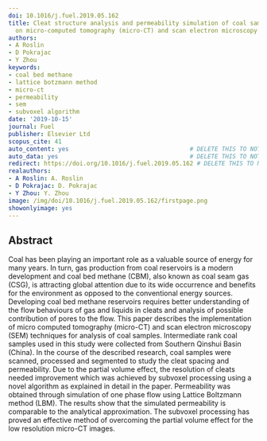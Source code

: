 ```yaml
---
doi: 10.1016/j.fuel.2019.05.162
title: Cleat structure analysis and permeability simulation of coal samples based
  on micro-computed tomography (micro-CT) and scan electron microscopy (SEM) technology
authors:
- A Roslin
- D Pokrajac
- Y Zhou
keywords:
- coal bed methane
- lattice botzmann method
- micro-ct
- permeability
- sem
- subvoxel algorithm
date: '2019-10-15'
journal: Fuel
publisher: Elsevier Ltd
scopus_cite: 41
auto_content: yes                                  # DELETE THIS TO NOT AUTO GENERATE CONTENT
auto_data: yes                                     # DELETE THIS TO NOT AUTO GENERATE METADATA
redirect: https://doi.org/10.1016/j.fuel.2019.05.162 # DELETE THIS TO NOT REDIRECT
realauthors:
- A Roslin: A. Roslin
- D Pokrajac: D. Pokrajac
- Y Zhou: Y. Zhou
image: /img/doi/10.1016/j.fuel.2019.05.162/firstpage.png
showonlyimage: yes
---
```



## Abstract
Coal has been playing an important role as a valuable source of energy for many years. In turn, gas production from coal reservoirs is a modern development and coal bed methane (CBM), also known as coal seam gas (CSG), is attracting global attention due to its wide occurrence and benefits for the environment as opposed to the conventional energy sources. Developing coal bed methane reservoirs requires better understanding of the flow behaviours of gas and liquids in cleats and analysis of possible contribution of pores to the flow. This paper describes the implementation of micro computed tomography (micro-CT) and scan electron microscopy (SEM) techniques for analysis of coal samples. Intermediate rank coal samples used in this study were collected from Southern Qinshui Basin (China). In the course of the described research, coal samples were scanned, processed and segmented to study the cleat spacing and permeability. Due to the partial volume effect, the resolution of cleats needed improvement which was achieved by subvoxel processing using a novel algorithm as explained in detail in the paper. Permeability was obtained through simulation of one phase flow using Lattice Boltzmann method (LBM). The results show that the simulated permeability is comparable to the analytical approximation. The subvoxel processing has proved an effective method of overcoming the partial volume effect for the low resolution micro-CT images.
